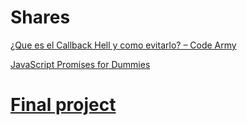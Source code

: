 # Shares

[¿Que es el Callback Hell y como evitarlo? – Code Army](https://codearmy.co/que-es-el-callback-hell-y-como-evitarlo-4af418a6ed14)

[JavaScript Promises for Dummies](https://scotch.io/tutorials/javascript-promises-for-dummies)

# [Final project](https://github.com/nachomirsol/padeloper)